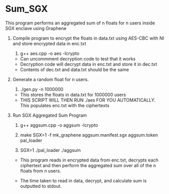 # Sum_SGX
This program performs an aggregated sum of n floats for n users inside SGX enclave using Graphene

1. Compile program to encrypt the floats in data.txt using AES-CBC with NI and store encrypted data in enc.txt

	1. g++ aes.cpp -o aes -lcrypto

	- Can uncommment decryption code to test that it works
	- Decryption code will decrypt data in enc.txt and store it in dec.txt
	- Contents of dec.txt and data.txt should be the same

2. Generate a random float for n users.

	1. ./gen.py -n 1000000

	- This stores the floats in data.txt for 1000000 users
	- THIS SCRIPT WILL THEN RUN ./aes FOR YOU AUTOMATICALLY. This populates enc.txt with the ciphertexts

3. Run SGX Aggregated Sum Program 

	1. g++ aggsum.cpp -o aggsum -lcrypto

	2. make SGX=1 -f mk_graphene aggsum.manifest.sgx aggsum.token pal_loader

	3. SGX=1 ./pal_loader ./aggsum
	
	- This program reads in encrypted data from enc.txt, decrypts each ciphertext
	  and then perform the aggregated sum over all of the n floats from n users.

	- The time taken to read in data, decrypt, and calculate sum is outputted to stdout.

